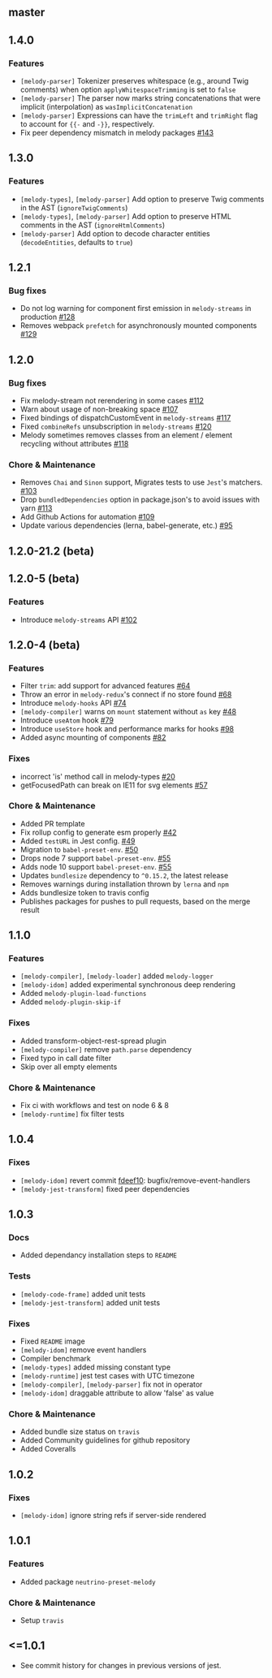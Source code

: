 ## master

## 1.4.0

### Features

-   `[melody-parser]` Tokenizer preserves whitespace (e.g., around Twig comments) when option `applyWhitespaceTrimming` is set to `false`
-   `[melody-parser]` The parser now marks string concatenations that were implicit (interpolation) as `wasImplicitConcatenation`
-   `[melody-parser]` Expressions can have the `trimLeft` and `trimRight` flag to account for `{{-` and `-}}`, respectively.
-   Fix peer dependency mismatch in melody packages [#143](https://github.com/trivago/melody/pull/143)
## 1.3.0

### Features

-   `[melody-types]`, `[melody-parser]` Add option to preserve Twig comments in the AST (`ignoreTwigComments`)
-   `[melody-types]`, `[melody-parser]` Add option to preserve HTML comments in the AST (`ignoreHtmlComments`)
-   `[melody-parser]` Add option to decode character entities (`decodeEntities`, defaults to `true`)

## 1.2.1

### Bug fixes

-   Do not log warning for component first emission in `melody-streams` in production [#128](https://github.com/trivago/melody/pull/128)
-   Removes webpack `prefetch` for asynchronously mounted components [#129](https://github.com/trivago/melody/issues/129)

## 1.2.0

### Bug fixes

-   Fix melody-stream not rerendering in some cases [#112](https://github.com/trivago/melody/pull/112)
-   Warn about usage of non-breaking space [#107](https://github.com/trivago/melody/pull/107)
-   Fixed bindings of dispatchCustomEvent in `melody-streams` [#117](https://github.com/trivago/melody/pull/117)
-   Fixed `combineRefs` unsubscription in `melody-streams` [#120](https://github.com/trivago/melody/pull/120)
-   Melody sometimes removes classes from an element / element recycling without attributes [#118](https://github.com/trivago/melody/pull/118/files)

### Chore & Maintenance

-   Removes `Chai` and `Sinon` support, Migrates tests to use `Jest`'s matchers. [#103](https://github.com/trivago/melody/pull/103)
-   Drop `bundledDependencies` option in package.json's to avoid issues with yarn [#113](https://github.com/trivago/melody/pull/113)
-   Add Github Actions for automation [#109](https://github.com/trivago/melody/pull/109)
-   Update various dependencies (lerna, babel-generate, etc.) [#95](https://github.com/trivago/melody/pull/95)

## 1.2.0-21.2 (beta)

## 1.2.0-5 (beta)

### Features

-   Introduce `melody-streams` API [#102](https://github.com/trivago/melody/pull/102)

## 1.2.0-4 (beta)

### Features

-   Filter `trim`: add support for advanced features [#64](https://github.com/trivago/melody/pull/64)
-   Throw an error in `melody-redux`'s connect if no store found [#68](https://github.com/trivago/melody/pull/68)
-   Introduce `melody-hooks` API [#74](https://github.com/trivago/melody/pull/74)
-   `[melody-compiler]` warns on `mount` statement without `as` key [#48](https://github.com/trivago/melody/pull/48)
-   Introduce `useAtom` hook [#79](https://github.com/trivago/melody/pulls/79)
-   Introduce `useStore` hook and performance marks for hooks [#98](https://github.com/trivago/melody/pulls/98)
-   Added async mounting of components [#82](https://github.com/trivago/melody/pull/82)

### Fixes

-   incorrect 'is' method call in melody-types [#20](https://github.com/trivago/melody/issues/20)
-   getFocusedPath can break on IE11 for svg elements [#57](https://github.com/trivago/melody/issues/57)

### Chore & Maintenance

-   Added PR template
-   Fix rollup config to generate esm properly [#42](https://github.com/trivago/melody/pull/42)
-   Added `testURL` in Jest config. [#49](https://github.com/trivago/melody/pull/49)
-   Migration to `babel-preset-env`. [#50](https://github.com/trivago/melody/issues/50)
-   Drops node 7 support `babel-preset-env`. [#55](https://github.com/trivago/melody/issues/55)
-   Adds node 10 support `babel-preset-env`. [#55](https://github.com/trivago/melody/issues/55)
-   Updates `bundlesize` dependency to `^0.15.2`, the latest release
-   Removes warnings during installation thrown by `lerna` and `npm`
-   Adds bundlesize token to travis config
-   Publishes packages for pushes to pull requests, based on the merge result

## 1.1.0

### Features

-   `[melody-compiler]`, `[melody-loader]` added `melody-logger`
-   `[melody-idom]` added experimental synchronous deep rendering
-   Added `melody-plugin-load-functions`
-   Added `melody-plugin-skip-if`

### Fixes

-   Added transform-object-rest-spread plugin
-   `[melody-compiler]` remove `path.parse` dependency
-   Fixed typo in call date filter
-   Skip over all empty elements

### Chore & Maintenance

-   Fix ci with workflows and test on node 6 & 8
-   `[melody-runtime]` fix filter tests

## 1.0.4

### Fixes

-   `[melody-idom]` revert commit [fdeef10](https://github.com/trivago/melody/commit/fdeef107bede824260916d458f956d3ee77d04e2): bugfix/remove-event-handlers
-   `[melody-jest-transform]` fixed peer dependencies

## 1.0.3

### Docs

-   Added dependancy installation steps to `README`

### Tests

-   `[melody-code-frame]` added unit tests
-   `[melody-jest-transform]` added unit tests

### Fixes

-   Fixed `README` image
-   `[melody-idom]` remove event handlers
-   Compiler benchmark
-   `[melody-types]` added missing constant type
-   `[melody-runtime]` jest test cases with UTC timezone
-   `[melody-compiler]`, `[melody-parser]` fix not in operator
-   `[melody-idom]` draggable attribute to allow 'false' as value

### Chore & Maintenance

-   Added bundle size status on `travis`
-   Added Community guidelines for github repository
-   Added Coveralls

## 1.0.2

### Fixes

-   `[melody-idom]` ignore string refs if server-side rendered

## 1.0.1

### Features

-   Added package `neutrino-preset-melody`

### Chore & Maintenance

-   Setup `travis`

## <=1.0.1

-   See commit history for changes in previous versions of jest.
